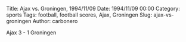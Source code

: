 Title: Ajax vs. Groningen, 1994/11/09
Date: 1994/11/09 00:00
Category: sports
Tags: football, football scores, Ajax, Groningen
Slug: ajax-vs-groningen
Author: carbonero


Ajax 3 - 1 Groningen
